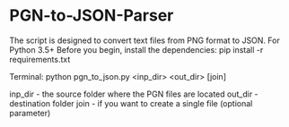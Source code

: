 # PGN-to-JSON-Parser

The script is designed to convert text files from PNG format to JSON.
For Python 3.5+ 
Before you begin, install the dependencies: pip install -r requirements.txt

Terminal: python pgn_to_json.py <inp_dir> <out_dir> [join]

inp_dir - the source folder where the PGN files are located 
out_dir - destination folder join - if you want to create a single file (optional parameter)
